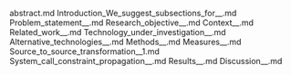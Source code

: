 abstract.md
Introduction_We_suggest_subsections_for__.md
Problem_statement__.md
Research_objective__.md
Context__.md
Related_work__.md
Technology_under_investigation__.md
Alternative_technologies__.md
Methods__.md
Measures__.md
Source_to_source_transformation__1.md
System_call_constraint_propagation__.md
Results__.md
Discussion__.md